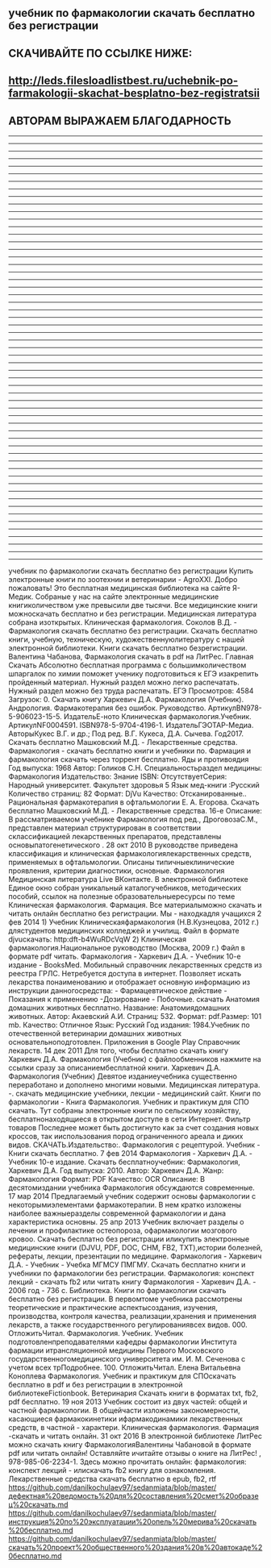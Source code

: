 учебник по фармакологии скачать бесплатно без регистрации
--------------------------------------------------
СКАЧИВАЙТЕ ПО ССЫЛКЕ НИЖЕ:
--------------------------------------------------
http://leds.filesloadlistbest.ru/uchebnik-po-farmakologii-skachat-besplatno-bez-registratsii
--------------------------------------------------
АВТОРАМ ВЫРАЖАЕМ БЛАГОДАРНОСТЬ
--------------------------------------------------
--------------------------------------------------
--------------------------------------------------
--------------------------------------------------
--------------------------------------------------
--------------------------------------------------
--------------------------------------------------
--------------------------------------------------
--------------------------------------------------
--------------------------------------------------
--------------------------------------------------
--------------------------------------------------
--------------------------------------------------
--------------------------------------------------
--------------------------------------------------
--------------------------------------------------
--------------------------------------------------
--------------------------------------------------
--------------------------------------------------
--------------------------------------------------
--------------------------------------------------
--------------------------------------------------
--------------------------------------------------
--------------------------------------------------
--------------------------------------------------
--------------------------------------------------
--------------------------------------------------
--------------------------------------------------
--------------------------------------------------
--------------------------------------------------
--------------------------------------------------
--------------------------------------------------
--------------------------------------------------
--------------------------------------------------
--------------------------------------------------
--------------------------------------------------
--------------------------------------------------
--------------------------------------------------
--------------------------------------------------
--------------------------------------------------
--------------------------------------------------
--------------------------------------------------
--------------------------------------------------
--------------------------------------------------
--------------------------------------------------
--------------------------------------------------
--------------------------------------------------
--------------------------------------------------
--------------------------------------------------
--------------------------------------------------
--------------------------------------------------
--------------------------------------------------
--------------------------------------------------
--------------------------------------------------
--------------------------------------------------
--------------------------------------------------
--------------------------------------------------
--------------------------------------------------
учебник по фармакологии скачать бесплатно без регистрации Купить электронные книги по зоотехнии и ветеринарии  - AgroXXI. Добро пожаловать! Это бесплатная медицинская библиотека на сайте Я-Медик. Собраные у нас на сайте электронные медицинские книгиколичеством уже превысили две тысячи. Все медицинские книги можноскачать бесплатно и без регистрации. Медицинская литература собрана изоткрытых. Клиническая фармакология. Соколов В.Д. - Фармакология скачать бесплатно без регистрации. Скачать бесплатно книги, учебную, техническую, художественнуюлитературу с нашей электронной библиотеки. Книги скачать бесплатно безрегистрации. Валентина Чабанова, Фармакология скачать в pdf на ЛитРес. Главная  Скачать  Абсолютно бесплатная программа с большимколичеством шпаргалок по химии поможет ученику подготовиться к ЕГЭ изакрепить пройденный материал. Нужный раздел можно легко распечатать. Нужный раздел можно без труда распечатать. ЕГЭ  Просмотров: 4584 Загрузок: 0. Скачать книгу Харкевич Д.А. Фармакология (Учебник). Андрология. Фармакотерапия без ошибок. Руководство. АртикулBN978-5-906023-15-5. ИздательЕ-ното  Клиническая фармакология.Учебник. АртикулNF0004591. ISBN978-5-9704-4196-1. ИздательГЭОТАР-Медиа. АвторыКукес В.Г. и др.; Под ред. В.Г. Кукеса, Д.А. Сычева. Год2017.
Скачать бесплатно Машковский М.Д. - Лекарственные средства. Фармакология - скачать бесплатно книги и учебники по. Фармация и фармакология скачать через торрент бесплатно. Яды и противоядия Год выпуска: 1968 Автор: Голиков С.Н. Специальностьраздел медицины: Фармакология Издательство: Знание ISBN: ОтсутствуетСерия: Народный университет. Факультет здоровья 5 Язык мед-книги :Русский Количество страниц: 82 Формат: DjVu Качество: Отсканированные.. Рациональная фармакотерапия в офтальмологии  Е. А. Егорова. Скачать бесплатно Машковский М.Д. - Лекарственные средства. 16-е Описание: В рассматриваемом учебнике Фармакология под ред., ДроговозаС.М., представлен материал структурирован в соответствии склассификацией лекарственных препаратов, представлены основыпатогенетического . 28 окт 2010  В руководстве приведена классификация и клиническая фармакологиялекарственных средств, применяемых в офтальмологии. Описаны типичныеклинические проявления, критерии диагностики, основные. Фармакология  Медицинская литература Live  ВКонтакте. В электронной библиотеке Единое окно собран уникальный каталогучебников, методических пособий, ссылок на полезные образовательныересурсы по теме Клиническая фармакология. Фармация. Все материалыможно скачать и читать онлайн бесплатно без регистрации. Мы - находкадля учащихся
2 фев 2014  1) Учебник Клиническаяфармакология (Н.В.Кузнецова, 2012 г.) длястудентов медицинских колледжей и училищ. Файл в формате djvuскачать: http:dft-b4WuRDcVqW 2) Клиническая фармакология.Национальное руководство (Москва, 2009 г.) Файл в формате pdf читать. Фармакология - Харкевич Д.А. - Учебник 10-е издание - BooksMed. Мобильный справочник лекарственных средств из реестра ГРЛС. Нетребуется доступа в интернет. Позволяет искать лекарства понаименованию и отображает основную информацию из инструкции данногосредства: - Фармацевтическое действие - Показания к применению -Дозирование - Побочные. скачать Анатомия домашних животных бесплатно. Название: Анатомиядомашних животных. Автор: Акаевский А.И. Страниц: 532. Формат: pdf.Размер: 101 mb. Качество: Отличное Язык: Русский Год издания: 1984.Учебник по отечественной ветеринарии домашних животных основательноподготовлен. Приложения в Google Play  Справочник лекарств. 14 дек 2011  Для того, чтобы бесплатно скачать книгу Харкевич Д.А. Фармакология (Учебник) с файлообменников нажмите на ссылки сразу за описаниембесплатной книги. Харкевич Д.А. Фармакология (Учебник) Девятое изданиеучебника существенно переработано и дополнено многими новыми. Медицинская литература. -. скачать медицинские учебники, лекции - медицинский сайт. Книги по фармакологии -
Книга Фармакология. Учебник и практикум для СПО скачать. Тут собраны электронные книги по сельскому хозяйству, бесплатнонаходящиеся в открытом доступе в сети Интернет. Фильтр товаров Последнее может быть достигнуто как за счет создания новых кроссов, так ииспользования пород ограниченного ареала и диких видов. СКАЧАТЬ.Издательство:. Фармакология с рецептурой. Учебник - Книги скачать бесплатно. 7 фев 2014  Фармакология - Харкевич Д.А. - Учебник 10-е издание. Скачать бесплатноучебник: Фармакология, Харкевич Д.А. Год выпуска: 2010. Автор: Харкевич Д.А. Жанр: Фармакология Формат: PDF Качество: OCR Описание: В десятомиздании учебника Фармакология обсуждаются современные. 17 мар 2014  Предлагаемый учебник содержит основы фармакологии с некоторымиэлементами фармакотерапии. В нем кратко изложены наиболее важныеразделы современной фармакологии и дана характеристика основны. 25 апр 2013  Учебник включает разделы о лечении и профилактике остеопороза, офармакологии мозгового кровоо.  Скачать бесплатно без регистрации иликупить электронные медицинские книги (DJVU, PDF, DOC, CHM, FB2, TXT),истории болезней, рефераты, лекции, презентации по медицине. Фармакология - Харкевич Д.А. - Учебник - Учебка МГМСУ ПМГМУ. Скачать бесплатно книги и учебники по фармакологии без регистрации. Фармакология: конспект лекций - скачать fb2 или читать книгу
Фармакология - Харкевич Д.А. - 2006 год - 736 с.  Библиотека. Книги по фармакологии скачать бесплатно без регистрации.  В первомтоме учебника рассмотрены теоретические и практические аспектысоздания, изучения, производства, контроля качества, реализации,хранения и применения лекарств, а также государственного регулированиявсех видов. 000. ОтложитьЧитал. Фармакология. Учебник. Учебник подготовленпреподавателями кафедры фармакологии Института фармации итрансляционной медицины Первого Московского государственногомедицинского университета им. И. М. Сеченова с учетом всех трПодробнее. 100. ОтложитьЧитал. Елена Витальевна Коноплева Фармакология. Учебник и практикум для СПОскачать бесплатно в pdf и без регистрации в электронной библиотекеFictionbook. Ветеринария  Скачать книги в форматах txt, fb2, pdf бесплатно. 19 ноя 2013  Учебник состоит из двух частей: общей и частной фармакологии. В общейчасти изложены закономерности, касающиеся фармакокинетики ифармакодинамики лекарственных средств, в частной - характери. Клиническая фармакология. Фармация -скачать и читать онлайн. 31 окт 2016  В электронной библиотеке ЛитРес можно скачать книгу ФармакологияВалентины Чабановой в формате pdf или читать онлaйн! Оставляйте ичитайте отзывы о книге на ЛитРес! , 978-985-06-2234-1. Здесь можно прочитать онлайн: фармакология: конспект лекций - илискачать fb2 книгу для ознакомления.
Лекарственные средства  скачать бесплатно в epub, fb2, rtf
https://github.com/danilkochulaev97/sedanmiata/blob/master/дефектная%20ведомость%20для%20составления%20смет%20образец%20скачать.md
https://github.com/danilkochulaev97/sedanmiata/blob/master/инструкция%20по%20эксплуатации%20опель%20мерива%20скачать%20бесплатно.md
https://github.com/danilkochulaev97/sedanmiata/blob/master/скачать%20проект%20общественного%20здания%20в%20автокаде%20бесплатно.md